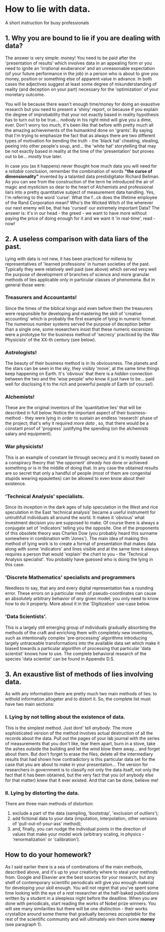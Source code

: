 # How to lie with data.
A short instruction for busy professionals




## 1. Why you are bound to lie if you are dealing with data?
The answer is very simple: money! You need to be paid after the 'presentation of results' which involves data in an appealing form or you need to ignite an 'irrational exuberance' and an unreasonable expectation (of your future performance in the job) in a person who is about to give you money, position or something else of apparent value in advance. In both cases the adjectives suggest at least some degree of misunderstanding of reality (and deception on your part) necessary for the 'optimization' of your monetary outcome.

You will lie because there wasn't enough time/money for doing an exaustive research but you need to present a 'shiny' report, or because if you explain the degree of improbability that your not exactly based in reality hypothesis has to turn out to be true... _nobody_ in his right mind will give you a dime, ever. Don't worry too much, it's been like that before with pretty much all the amazing achievements of the humankind done on 'grants'. By saying that I'm trying to emphasize the fact that as always there are two different types of motivation for bending the truth - the 'black hat' cheating, stealing, peeing into other people's soup, and... the 'white hat' storytelling that may be not exactly based in reality at the time of the 'presentation' but proves out to be... *mostly* true later.

In case you (as it happens) never thought how much data you will need for a _reliable_ conclusion, remember the combination of words __"the curse of dimensionality"__ invented by a talanted data prestidigitator Richard Bellman. As you can see from the construction of the term he introduced the air of magic and mysticism so dear to the heart of Alchemists and professional liars into a pretty quantitative subject of measurement data handling. Yes, I'm referring to the word 'curse'. What the f...ck does the lifetime employee of the Rand Corporation mean?
Who's the Wicked Witch of the wherever our next enemy will be, that has 'cursed' our extremely important Data? The answer is: it's in our head - the greed - we want to have more without paying the price of doing enough for it and we want it 'in real-time', read - now!

## 2. A useless comparison with data liars of the past.
Lying with data is not new, it has been practiced for millenia by representatives of 'learned professions' in human societies of the past. Typically they were relatively well paid (see above) which served very well the purpose of development of branches of science and more granular methods of lies applicable only in particular classes of phenomena. But in general those were:
### Treasurers and Accountants! 
Since the times of the biblical kings and even before them the treasurers were responsible for developing and mastering the skill of 'creative accounting' which is probably the first example of lying in numeric format. The numerous number systems served the purpose of deception better than a single one, some researchers insist that these numeric excersizes were a prototype for the business method of 'secrecy' practiced by the War Physicists' of the XX-th century (see below).
### Astrologists! 
The beauty of their business method is in its obviousness. The planets and the stars can be seen in the sky, they visibly 'move', at the same time things keep happening on Earth. It's 'obvious' that there is a _hidden_ connection between the two and the 'wise people' who know it just have to be... paid well for disclosing it to the rich and powerful people of Earth (of course!).
### Alchemists! 
These are the original inventors of the 'quantitative lies' that will be described in full below. Notice the important aspect of their business-method - they were lying in order to sustain an endless 'research' phase of the project; that's why it required _more data_ , so, that there would be a constant proof of 'progress' justifying the spending (on the alchemists salary and equipment).
### War physicists! 
This is an example of constant lie through secrecy and it is mostly based on a conspiracy theory that 'the opponent' _already has_ done or achieved something or is in the middle of doing that. In any case the obtained results are so secret that only a handful of people (most of them are congenital stupids wearing epaulettes) can be allowed to even know about their existence.
### 'Technical Analysis' specialists.
Since its inception in the dark ages of tulip speculation in the West and rice speculation in the East 'technical analysis' became a useful instrument for untruthfull individuals all around the world. It makes it 'obvious' what investment decision you are supposed to make. Of course there is always a conjugate set of 'indicators' telling you the opposite. One of the proponents of this obsolete theory was Charles Dow (you probably heard this surname somewhere in combination with 'Jones'). The main idea of making this method of lying work is to create a format of presentation that makes data along with some 'indicators' and lines visible and at the same time it always requires a person that would 'explain' the chart to you - the 'Technical Analysis specialist'. You probably have guessed who is doing the lying in this case.
### 'Discrete Mathematics' specialists and programmers
Needless to say, that any and every digital representation has a rounding error. These errors on a particular mesh of pseudo-coordinates can cause an absolutely arbitrary behavior of _any_ given model; you only need to know how to do it properly. More about it in the 'Digitization' use-case below.
### 'Data Scientists'.
This is a largely still emerging group of individuals gradually absorbing the methods of the craft and enriching them with completely new inventions, such as intentionally complex 'pre-processing' algorithms introducing largely untraceable transformations into the available data set which make it biased towards a particular algorithm of processing that particular 'data scientist' knows how to use. The complete behavioral research of the species 'data scientist' can be found in Appendix D.S.

## 3. An exaustive list of methods of lies involving data.

As with any information there are pretty much two main methods of lies: to withold information altogeter and to distort it. So, the complete list must have two main sections: 

### I.  Lying by not telling about the existence of data.
This is the simplest method. Just dont' tell _anybody_. The more sophisticated version of the method involves actual destruction of all the records about the data. Pull out the pages of your lab journal with the series of measurements that you don't like, tear them apart, burn in a stove, take the ashes outside the building and let the wind blow them away... and forget about them. But don't forget to erase the files, delete all the intermediary results that had shown how contradictory is this particular data set for the case that you are about to make in your  presentation... The version for researchers in government is to classify not only the data itself, not only the fact that it has been obtained, but the very fact that you (of anybody else for that matter) knew that it ever existed. And that can be done, believe me!

### II.  Lying by distorting the data.
There are three main methods of distortion: 
1. exclude a part of the data (sampling, 'bootstrap', 'exclusion of outliers');
2. add fictional data to your data (imputation, interpolation, other versions of 'pull-out-of-your-ass' method); 
3. and, finally, you can nudge the individual points in the direction of values that make your model work (arbitrary scaling, in physics - 'renormalization' or 'calibration').

##  How to do your homework?
As I said earlier there is a sea of combinations of the main methods, described above, and it's up to your creativity where to steal your methods from. Google and Elsevier are the best sources for your research, but any shelf of contemporary scientific periodicals will give you enough material for developing your skill enough. You will not regret that you've spent some time looking with the eye of a _real_ researcher at the half-baked publications written by a student in a sleepless night before the deadline. When you are done with periodicals, start reading the works of Nobel prize winners. You will see many similarities but there will be one distinction - their works crystallize around some theme that gradually becomes _acceptable_ for the rest of the scientific community and will ultimately win them some __money__ (see paragraph 1).
